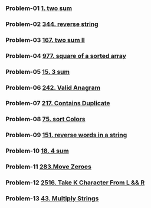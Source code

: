 ### Problem-01 [1. two sum](https://leetcode.com/problems/two-sum/description/)

### Problem-02 [344. reverse string](https://leetcode.com/problems/reverse-string/description/)

### Problem-03 [167. two sum II](https://leetcode.com/problems/two-sum-ii-input-array-is-sorted/description/)

### Problem-04 [977. square of a sorted array](https://leetcode.com/problems/squares-of-a-sorted-array/description/)

### Problem-05 [15. 3 sum](https://leetcode.com/problems/3sum/description/)  

### Problem-06 [242. Valid Anagram](https://leetcode.com/problems/valid-anagram/description/)  

### Problem-07 [217. Contains Duplicate](https://leetcode.com/problems/contains-duplicate/description/)

### Problem-08 [75. sort Colors](https://leetcode.com/problems/sort-colors/description/)  

### Problem-09 [151. reverse words in a string ](https://leetcode.com/problems/reverse-words-in-a-string/description/)

### Problem-10 [18. 4 sum ](https://leetcode.com/problems/4sum/description/)

### Problem-11 [283.Move Zeroes](https://leetcode.com/problems/move-zeroes/description/)

### Problem-12 [2516. Take K Character From L && R](https://leetcode.com/problems/take-k-of-each-character-from-left-and-right/description/)  

### Problem-13 [43. Multiply Strings](https://leetcode.com/problems/multiply-strings/description/)

